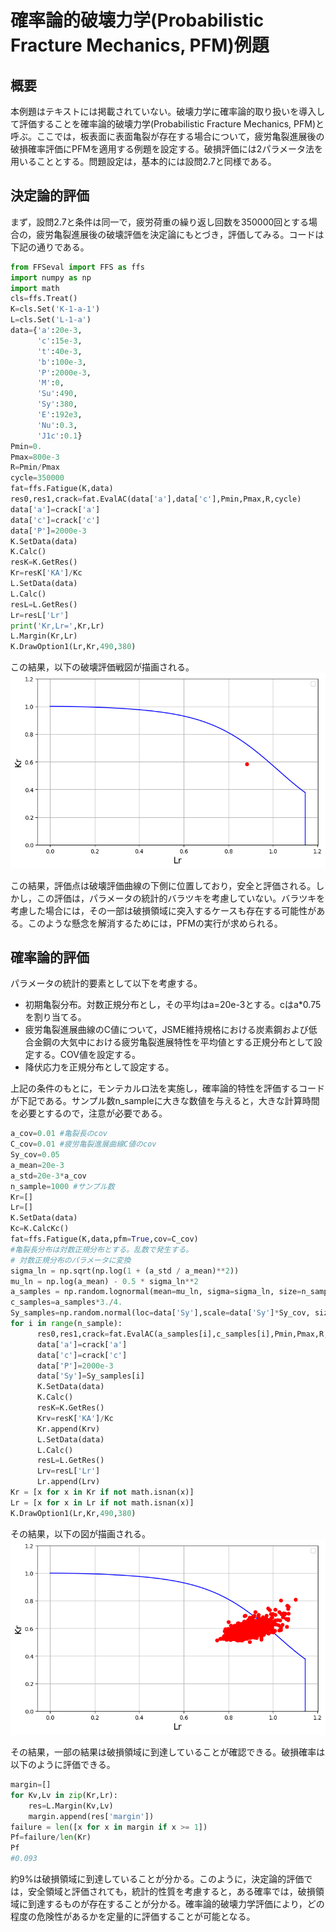 # 確率論的破壊力学(Probabilistic Fracture Mechanics, PFM)例題
## 概要
本例題はテキストには掲載されていない。破壊力学に確率論的取り扱いを導入して評価することを確率論的破壊力学(Probabilistic Fracture Mechanics, PFM)と呼ぶ。ここでは，板表面に表面亀裂が存在する場合について，疲労亀裂進展後の破損確率評価にPFMを適用する例題を設定する。破損評価には2パラメータ法を用いることとする。問題設定は，基本的には設問2.7と同様である。

## 決定論的評価
まず，設問2.7と条件は同一で，疲労荷重の繰り返し回数を350000回とする場合の，疲労亀裂進展後の破壊評価を決定論にもとづき，評価してみる。コードは下記の通りである。
```python
from FFSeval import FFS as ffs
import numpy as np
import math
cls=ffs.Treat()
K=cls.Set('K-1-a-1')
L=cls.Set('L-1-a')
data={'a':20e-3,
      'c':15e-3,
      't':40e-3,
      'b':100e-3,
      'P':2000e-3,
      'M':0,
      'Su':490,
      'Sy':380,
      'E':192e3,
      'Nu':0.3,
      'J1c':0.1}
Pmin=0.
Pmax=800e-3
R=Pmin/Pmax
cycle=350000
fat=ffs.Fatigue(K,data)
res0,res1,crack=fat.EvalAC(data['a'],data['c'],Pmin,Pmax,R,cycle)
data['a']=crack['a']
data['c']=crack['c']
data['P']=2000e-3
K.SetData(data)
K.Calc()
resK=K.GetRes()
Kr=resK['KA']/Kc
L.SetData(data)
L.Calc()
resL=L.GetRes()
Lr=resL['Lr']
print('Kr,Lr=',Kr,Lr)
L.Margin(Kr,Lr)
K.DrawOption1(Lr,Kr,490,380)
```
この結果，以下の破壊評価戦図が描画される。
![PFM1](PFM_1.png)

この結果，評価点は破壊評価曲線の下側に位置しており，安全と評価される。しかし，この評価は，パラメータの統計的バラツキを考慮していない。バラツキを考慮した場合には，その一部は破損領域に突入するケースも存在する可能性がある。このような懸念を解消するためには，PFMの実行が求められる。

## 確率論的評価
パラメータの統計的要素として以下を考慮する。
- 初期亀裂分布。対数正規分布とし，その平均はa=20e-3とする。cはa*0.75を割り当てる。
- 疲労亀裂進展曲線のC値について，JSME維持規格における炭素鋼および低合金鋼の大気中における疲労亀裂進展特性を平均値とする正規分布として設定する。COV値を設定する。
- 降伏応力を正規分布として設定する。

上記の条件のもとに，モンテカルロ法を実施し，確率論的特性を評価するコードが下記である。サンプル数n_sampleに大きな数値を与えると，大きな計算時間を必要とするので，注意が必要である。
```python
a_cov=0.01 #亀裂長のcov
C_cov=0.01 #疲労亀裂進展曲線C値のcov
Sy_cov=0.05
a_mean=20e-3
a_std=20e-3*a_cov
n_sample=1000 #サンプル数
Kr=[]
Lr=[]
K.SetData(data)
Kc=K.CalcKc()
fat=ffs.Fatigue(K,data,pfm=True,cov=C_cov)
#亀裂長分布は対数正規分布とする。乱数で発生する。
# 対数正規分布のパラメータに変換
sigma_ln = np.sqrt(np.log(1 + (a_std / a_mean)**2))
mu_ln = np.log(a_mean) - 0.5 * sigma_ln**2
a_samples = np.random.lognormal(mean=mu_ln, sigma=sigma_ln, size=n_sample)
c_samples=a_samples*3./4.
Sy_samples=np.random.normal(loc=data['Sy'],scale=data['Sy']*Sy_cov, size=n_sample)
for i in range(n_sample):      
      res0,res1,crack=fat.EvalAC(a_samples[i],c_samples[i],Pmin,Pmax,R,cycle)
      data['a']=crack['a']
      data['c']=crack['c']
      data['P']=2000e-3
      data['Sy']=Sy_samples[i]
      K.SetData(data)
      K.Calc()
      resK=K.GetRes()
      Krv=resK['KA']/Kc
      Kr.append(Krv)
      L.SetData(data)
      L.Calc()
      resL=L.GetRes()
      Lrv=resL['Lr']
      Lr.append(Lrv)
Kr = [x for x in Kr if not math.isnan(x)]
Lr = [x for x in Lr if not math.isnan(x)]
K.DrawOption1(Lr,Kr,490,380)
```
その結果，以下の図が描画される。
![PFM2](PFM_2.png)

その結果，一部の結果は破損領域に到達していることが確認できる。破損確率は以下のように評価できる。
```python
margin=[]
for Kv,Lv in zip(Kr,Lr):
    res=L.Margin(Kv,Lv)
    margin.append(res['margin'])
failure = len([x for x in margin if x >= 1])
Pf=failure/len(Kr)
Pf
#0.093
```
約9%は破損領域に到達していることが分かる。このように，決定論的評価では，安全領域と評価されても，統計的性質を考慮すると，ある確率では，破損領域に到達するものが存在することが分かる。確率論的破壊力学評価により，どの程度の危険性があるかを定量的に評価することが可能となる。
